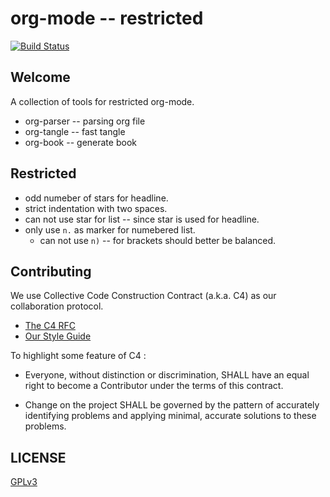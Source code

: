 # org-mode -- restricted

[![Build Status](https://travis-ci.org/xieyuheng/org-rs.svg?branch=master)](https://travis-ci.org/xieyuheng/org-rs)

## Welcome

A collection of tools for restricted org-mode.

- org-parser -- parsing org file
- org-tangle -- fast tangle
- org-book -- generate book

## Restricted

- odd numeber of stars for headline.
- strict indentation with two spaces.
- can not use star for list -- since star is used for headline.
- only use `n.` as marker for numebered list.
  - can not use `n)` -- for brackets should better be balanced.

## Contributing

We use Collective Code Construction Contract (a.k.a. C4) as our collaboration protocol.

- [The C4 RFC](https://rfc.zeromq.org/spec:42/C4)
- [Our Style Guide](https://github.com/parsing-tech/parsing-rs/blob/master/STYLE-GUIDE.md)

To highlight some feature of C4 :

- Everyone, without distinction or discrimination,
  SHALL have an equal right to become a Contributor under the terms of this contract.

- Change on the project SHALL be governed by the pattern of
  accurately identifying problems
  and applying minimal, accurate solutions to these problems.

## LICENSE

[GPLv3](LICENSE)

